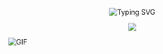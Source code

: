 <p align="center">
  <img src="https://readme-typing-svg.herokuapp.com?font=Fira+Code&pause=1000&color=F7E400&width=435&lines=Script+Kiddie" alt="Typing SVG">
</p>

<p align="center">
  <a href="https://github.com/vbiskit?tab=repositories"><img src="https://img.shields.io/badge/-Explore%20my%20Repos-24292e?style=for-the-badge&logo=Github"></a>
</p>

![GIF](https://www.teahub.io/photos/full/288-2886370_illustration.gif)
